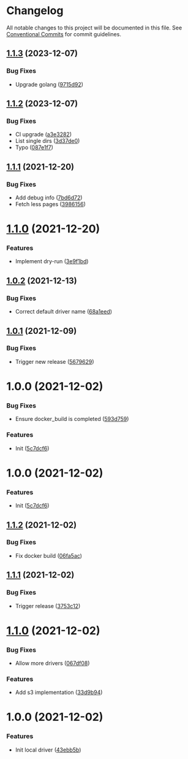 # Changelog

All notable changes to this project will be documented in this file. See
[Conventional Commits](https://conventionalcommits.org) for commit guidelines.

## [1.1.3](https://github.com/stenic/go-rotate-backups/compare/v1.1.2...v1.1.3) (2023-12-07)


### Bug Fixes

* Upgrade golang ([9715d92](https://github.com/stenic/go-rotate-backups/commit/9715d92b4508d4002e6f9e8fab370c2b167697c1))

## [1.1.2](https://github.com/stenic/go-rotate-backups/compare/v1.1.1...v1.1.2) (2023-12-07)


### Bug Fixes

* CI upgrade ([a3e3282](https://github.com/stenic/go-rotate-backups/commit/a3e328299cd336480c77f4491bb6f878119ba78f))
* List single dirs ([3d37de0](https://github.com/stenic/go-rotate-backups/commit/3d37de0ec53e940f05b6a880b0017d23963da60a))
* Typo ([087e1f7](https://github.com/stenic/go-rotate-backups/commit/087e1f7d34b8684cf7b992dc27981651c14d098f))

## [1.1.1](https://github.com/stenic/go-rotate-backups/compare/v1.1.0...v1.1.1) (2021-12-20)


### Bug Fixes

* Add debug info ([7bd6d72](https://github.com/stenic/go-rotate-backups/commit/7bd6d721e2e51e6339fe7b9e89b9b2e6f78cbf5d))
* Fetch less pages ([3986156](https://github.com/stenic/go-rotate-backups/commit/39861568c71789d9a8442616d2720c7b6917b7b6))

# [1.1.0](https://github.com/stenic/go-rotate-backups/compare/v1.0.2...v1.1.0) (2021-12-20)


### Features

* Implement dry-run ([3e9f1bd](https://github.com/stenic/go-rotate-backups/commit/3e9f1bd1219cae65e5a9826f3bd5d06c8ee20e3f))

## [1.0.2](https://github.com/stenic/go-rotate-backups/compare/v1.0.1...v1.0.2) (2021-12-13)


### Bug Fixes

* Correct default driver name ([68a1eed](https://github.com/stenic/go-rotate-backups/commit/68a1eed1e42468e149a9b9414cc33af995805a4f))

## [1.0.1](https://github.com/stenic/go-rotate-backups/compare/v1.0.0...v1.0.1) (2021-12-09)


### Bug Fixes

* Trigger new release ([5679629](https://github.com/stenic/go-rotate-backups/commit/56796291f00cb826643f3c0a71db66119a1e6361))

# 1.0.0 (2021-12-02)


### Bug Fixes

* Ensure docker_build is completed ([593d759](https://github.com/stenic/go-rotate-backups/commit/593d759dcc6ace1208066148c6e0034a943bb8d5))


### Features

* Init ([5c7dcf6](https://github.com/stenic/go-rotate-backups/commit/5c7dcf6bda16d04fb2a96fc7543d3d6e179f032e))

# 1.0.0 (2021-12-02)


### Features

* Init ([5c7dcf6](https://github.com/stenic/go-rotate-backups/commit/5c7dcf6bda16d04fb2a96fc7543d3d6e179f032e))

## [1.1.2](https://github.com/stenic/go-rotate-backups/compare/v1.1.1...v1.1.2) (2021-12-02)


### Bug Fixes

* Fix docker build ([06fa5ac](https://github.com/stenic/go-rotate-backups/commit/06fa5ac82b9e9db022a6c8c51451dab4fde093b8))

## [1.1.1](https://github.com/stenic/go-rotate-backups/compare/v1.1.0...v1.1.1) (2021-12-02)


### Bug Fixes

* Trigger release ([3753c12](https://github.com/stenic/go-rotate-backups/commit/3753c124650686e1a56fe3d5a5ebfc410181b3b2))

# [1.1.0](https://github.com/stenic/go-rotate-backups/compare/v1.0.0...v1.1.0) (2021-12-02)


### Bug Fixes

* Allow more drivers ([067df08](https://github.com/stenic/go-rotate-backups/commit/067df0874442c9eaf4d225ee98582bef08af87a4))


### Features

* Add s3 implementation ([33d9b94](https://github.com/stenic/go-rotate-backups/commit/33d9b94313e3e0baa16aa1b3ca142ac1931433c2))

# 1.0.0 (2021-12-02)


### Features

* Init local driver ([43ebb5b](https://github.com/stenic/go-rotate-backups/commit/43ebb5b02fbec2ec4fdbaf06fc514e83c6216847))
